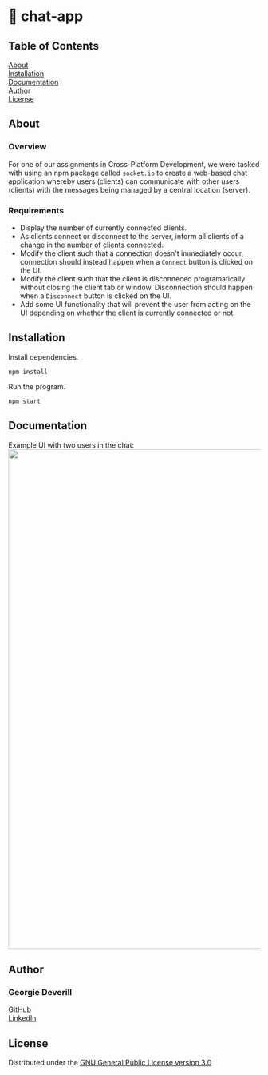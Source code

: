 # 💬 chat-app

## Table of Contents
[About](#about)\
[Installation](#installation)\
[Documentation](#documentation)\
[Author](#author)\
[License](#license)

## About

### Overview
For one of our assignments in Cross-Platform Development, we were tasked with using an npm package called `socket.io` to create a web-based chat application whereby users (clients) can communicate with other users (clients) with the messages being managed by a central location (server).

### Requirements
* Display the number of currently connected clients. 
* As clients connect or disconnect to the server, inform all clients of a change in the number of clients connected.
* Modify the client such that a connection doesn't immediately occur, connection should instead happen when a `Connect` button is clicked on the UI.
* Modify the client such that the client is disconneced programatically without closing the client tab or window. Disconnection should happen when a `Disconnect` button is clicked on the UI.
* Add some UI functionality that will prevent the user from acting on the UI depending on whether the client is currently connected or not.

## Installation
Install dependencies.
```
npm install
```

Run the program.
```
npm start
```
## Documentation
Example UI with two users in the chat:\
<img width="1000px" src="https://user-images.githubusercontent.com/72951538/158426695-5d622323-3c74-4037-827c-071c3506c5dc.png" >

## Author
### Georgie Deverill
[GitHub](https://github.com/gdevv)\
[LinkedIn](https://www.linkedin.com/in/georgie-deverill-044833121/)

## License
Distributed under the [GNU General Public License version 3.0](https://www.gnu.org/licenses/gpl-3.0.en.html)
